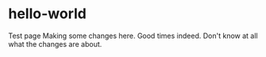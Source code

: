 # hello-world
Test page
Making some changes here. Good times indeed. 
Don't know at all what the changes are about.

